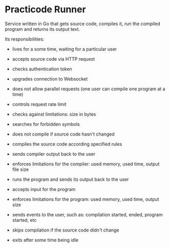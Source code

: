 # Practicode Runner
Service written in Go that gets source code, compiles it, run the compiled program and returns its output text.

Its responsibilities:
- lives for a some time, waiting for a particular user
- accepts source code via HTTP request
- checks authentication token
- upgrades connection to Websocket
- does not allow parallel requests (one user can compile one program at a time)
- controls request rate limit

- checks against limitations: size in bytes
- searches for forbidden symbols
- does not compile if source code hasn't changed

- compiles the source code according specified rules
- sends compiler output back to the user
- enforces limitations for the compiler: used memory, used time, output file size

- runs the program and sends its output back to the user
- accepts input for the program
- enforces limitations for the program: used memory, used time, output size
- sends events to the user, such as: compilation started, ended, program started, etc
- skips compilation if the source code didn't change

- exits after some time being idle
